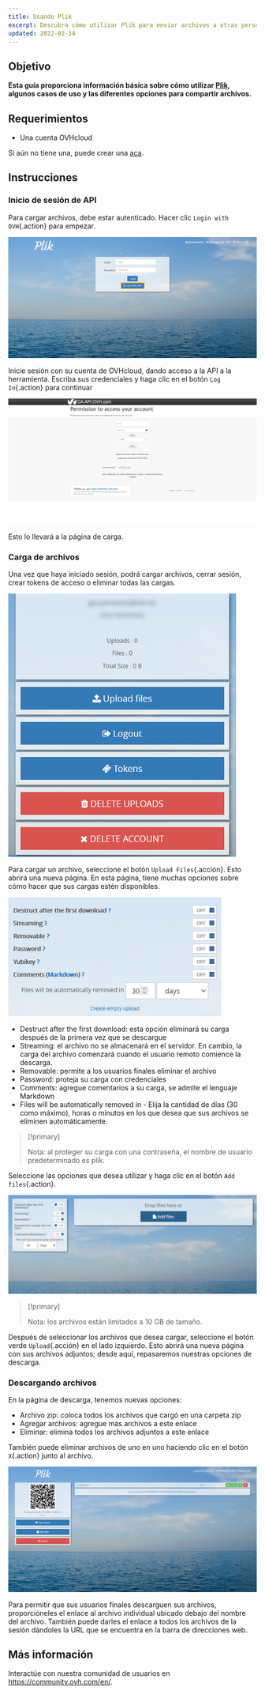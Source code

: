 ```yaml
---
title: Usando Plik
excerpt: Descubra cómo utilizar Plik para enviar archivos a otras personas
updated: 2022-02-14
---
```


## Objetivo

**Esta guía proporciona información básica sobre cómo utilizar [Plik](https://ca.plik.ovh/#/), algunos casos de uso y las diferentes opciones para compartir archivos.**

## Requerimientos

- Una cuenta OVHcloud

Si aún no tiene una, puede crear una [aca](https://ca.ovh.com/auth/?action=gotomanager&from=https://www.ovh.com/world/&ovhSubsidiary=ws).

## Instrucciones

### Inicio de sesión de API

Para cargar archivos, debe estar autenticado. Hacer clic `Login with OVH`{.action} para empezar.

![Inicio](images/plik-login.png)

Inicie sesión con su cuenta de OVHcloud, dando acceso a la API a la herramienta. Escriba sus credenciales y haga clic en el botón `Log In`{.action} para continuar

![API](images/api-login.png)

Esto lo llevará a la página de carga.

### Carga de archivos

Una vez que haya iniciado sesión, podrá cargar archivos, cerrar sesión, crear tokens de acceso o eliminar todas las cargas.

![Carga](images/plik-upload.png)

Para cargar un archivo, seleccione el botón `Upload Files`{.acción}. Esto abrirá una nueva página. En esta página, tiene muchas opciones sobre cómo hacer que sus cargas estén disponibles.

![Opciones de carga](images/plik-upload-options.png)

- Destruct after the first download: esta opción eliminará su carga después de la primera vez que se descargue
- Streaming: el archivo no se almacenará en el servidor. En cambio, la carga del archivo comenzará cuando el usuario remoto comience la descarga.
- Removable: permite a los usuarios finales eliminar el archivo
- Password: proteja su carga con credenciales
- Comments: agregue comentarios a su carga, se admite el lenguaje Markdown
- Files will be automatically removed in - Elija la cantidad de días (30 como máximo), horas o minutos en los que desea que sus archivos se eliminen automáticamente.

> [!primary]
>
> Nota: al proteger su carga con una contraseña, el nombre de usuario predeterminado es plik.
>

Seleccione las opciones que desea utilizar y haga clic en el botón `Add files`{.action}.

![agregar archivos](images/plik-add-files.png)

> [!primary]
>
> Nota: los archivos están limitados a 10 GB de tamaño.
>

Después de seleccionar los archivos que desea cargar, seleccione el botón verde `Upload`{.acción} en el lado izquierdo. Esto abrirá una nueva página con sus archivos adjuntos; desde aquí, repasaremos nuestras opciones de descarga.

### Descargando archivos

En la página de descarga, tenemos nuevas opciones:

- Archivo zip: coloca todos los archivos que cargó en una carpeta zip
- Agregar archivos: agregue más archivos a este enlace
- Eliminar: elimina todos los archivos adjuntos a este enlace

También puede eliminar archivos de uno en uno haciendo clic en el botón `X`{.action} junto al archivo.

![Descargar archivo](images/plik-download.png)

Para permitir que sus usuarios finales descarguen sus archivos, proporcióneles el enlace al archivo individual ubicado debajo del nombre del archivo. También puede darles el enlace a todos los archivos de la sesión dándoles la URL que se encuentra en la barra de direcciones web.

## Más información

Interactúe con nuestra comunidad de usuarios en <https://community.ovh.com/en/>.
